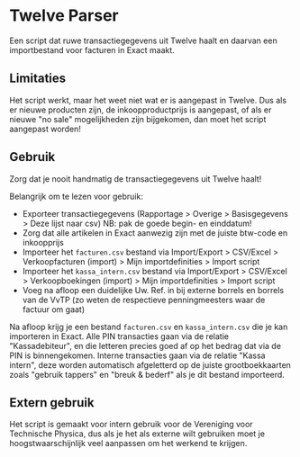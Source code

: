 # Twelve Parser

Een script dat ruwe transactiegegevens uit Twelve haalt en daarvan een
importbestand voor facturen in Exact maakt.

## Limitaties

Het script werkt, maar het weet niet wat er is aangepast in Twelve. Dus als er
nieuwe producten zijn, de inkoopproductprijs is aangepast, of als er nieuwe "no
sale" mogelijkheden zijn bijgekomen, dan moet het script aangepast worden!

## Gebruik

Zorg dat je nooit handmatig de transactiegegevens uit Twelve haalt!

Belangrijk om te lezen voor gebruik:

- Exporteer transactiegegevens (Rapportage > Overige > Basisgegevens > Deze
  lijst naar csv) NB: pak de goede begin- en einddatum!
- Zorg dat alle artikelen in Exact aanwezig zijn met de juiste btw-code en
  inkoopprijs
- Importeer het `facturen.csv` bestand via Import/Export > CSV/Excel >
  Verkoopfacturen (import) > Mijn importdefinities > Import script
- Importeer het `kassa_intern.csv` bestand via Import/Export > CSV/Excel >
  Verkoopboekingen (import) > Mijn importdefinities > Import script
- Voeg na afloop een duidelijke Uw. Ref. in bij externe borrels en borrels van
  de VvTP (zo weten de respectieve penningmeesters waar de factuur om gaat)

Na afloop krijg je een bestand `facturen.csv` en `kassa_intern.csv` die je kan
importeren in Exact. Alle PIN transacties gaan via de relatie "Kassadebiteur",
en die letteren precies goed af op het bedrag dat via de PIN is binnengekomen.
Interne transacties gaan via de relatie "Kassa intern", deze worden automatisch
afgeletterd op de juiste grootboekkaarten zoals "gebruik tappers" en "breuk &
bederf" als je dit bestand importeerd.

## Extern gebruik

Het script is gemaakt voor intern gebruik voor de Vereniging voor Technische
Physica, dus als je het als externe wilt gebruiken moet je hoogstwaarschijnlijk
veel aanpassen om het werkend te krijgen.
